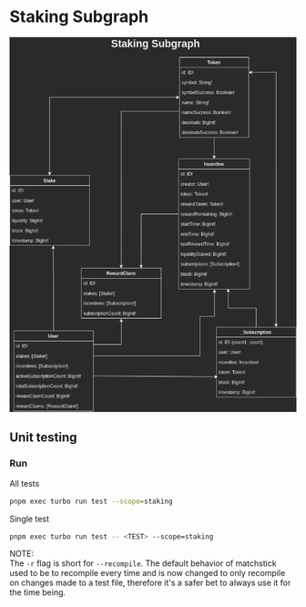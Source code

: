 # Staking Subgraph

![Staking Subgraph](../../images/staking_subgraph.png)

## Unit testing

### Run

All tests

```bash
pnpm exec turbo run test --scope=staking
```

Single test

```bash
pnpm exec turbo run test -- <TEST> --scope=staking
```

NOTE:  
The `-r` flag is short for `--recompile`. The default behavior of matchstick used to be to recompile every time and is now changed to only recompile on changes made to a test file, therefore it's a safer bet to always use it for the time being.
